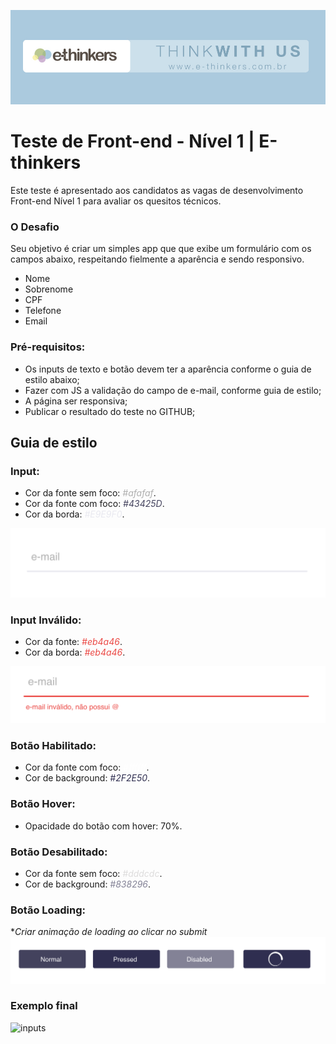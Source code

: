 ![ethinkers](./images/top-ethinkers.jpg)

# Teste de Front-end - Nível 1 | E-thinkers 
Este teste é apresentado aos candidatos as vagas de desenvolvimento Front-end Nível 1 para avaliar os quesitos técnicos.

### O Desafio

Seu objetivo é criar um simples app que que exibe um formulário com os campos abaixo, respeitando fielmente a aparência e sendo responsivo.

* Nome
* Sobrenome
* CPF
* Telefone
* Email

### Pré-requisitos: 
 - Os inputs de texto e botão devem ter a aparência conforme o guia de estilo abaixo;
 - Fazer com JS a validação do campo de e-mail, conforme guia de estilo;
 - A página ser responsiva;
 - Publicar o resultado do teste no GITHUB;


## Guia de estilo

### Input:
 - Cor da fonte sem foco: <span style="color:#afafaf">*#afafaf*</span>.
 - Cor da fonte com foco: <span style="color:#43425D">*#43425D*</span>.
 - Cor da borda: <span style="color:#E9E9F0">*#E9E9F0*</span>.

![inputs](./images/email.png)

### Input Inválido:
 - Cor da fonte: <span style="color:#eb4a46">*#eb4a46*</span>.
 - Cor da borda: <span style="color:#eb4a46">*#eb4a46*</span>.

![inputs](./images/email-validation.png)

### Botão Habilitado:
 - Cor da fonte com foco: <span style="color:#ffffff">*#ffffff*</span>.
 - Cor de background: <span style="color:#2F2E50">*#2F2E50*</span>.

### Botão Hover:
 - Opacidade do botão com hover: 70%.

### Botão Desabilitado:
 - Cor da fonte sem foco: <span style="color:#dddcdc">*#dddcdc*</span>.
 - Cor de background: <span style="color:#838296">*#838296*</span>.

### Botão Loading:
**Criar animação de loading ao clicar no submit*
![inputs](./images/botoes.png)



### Exemplo final

![inputs](./images/form.png)